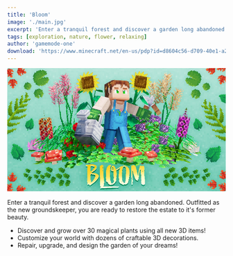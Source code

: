 ```yaml
---
title: 'Bloom'
image: './main.jpg'
excerpt: 'Enter a tranquil forest and discover a garden long abandoned.'
tags: [exploration, nature, flower, relaxing]
author: 'gamemode-one'
download: 'https://www.minecraft.net/en-us/pdp?id=d8604c56-d709-40e1-a286-13dce3b34ac5'
---
```


![Thumbnail](./main.jpg)

Enter a tranquil forest and discover a garden long abandoned. Outfitted as the new groundskeeper, you are ready to restore the estate to it's former beauty.

-   Discover and grow over 30 magical plants using all new 3D items!
-   Customize your world with dozens of craftable 3D decorations.
-   Repair, upgrade, and design the garden of your dreams!

